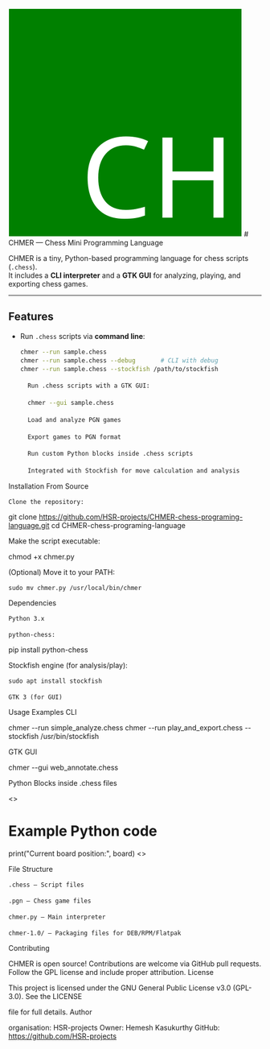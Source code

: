 ![Logo](ch.png) # CHMER — Chess Mini Programming Language

CHMER is a tiny, Python-based programming language for chess scripts (`.chess`).  
It includes a **CLI interpreter** and a **GTK GUI** for analyzing, playing, and exporting chess games.

---

## Features

- Run `.chess` scripts via **command line**:
  ```bash
  chmer --run sample.chess
  chmer --run sample.chess --debug       # CLI with debug
  chmer --run sample.chess --stockfish /path/to/stockfish

    Run .chess scripts with a GTK GUI:

    chmer --gui sample.chess

    Load and analyze PGN games

    Export games to PGN format

    Run custom Python blocks inside .chess scripts

    Integrated with Stockfish for move calculation and analysis

Installation
From Source

    Clone the repository:

git clone https://github.com/HSR-projects/CHMER-chess-programing-language.git
cd CHMER-chess-programing-language

Make the script executable:

chmod +x chmer.py

(Optional) Move it to your PATH:

    sudo mv chmer.py /usr/local/bin/chmer

Dependencies

    Python 3.x

    python-chess:

pip install python-chess

Stockfish engine (for analysis/play):

    sudo apt install stockfish

    GTK 3 (for GUI)

Usage Examples
CLI

chmer --run simple_analyze.chess
chmer --run play_and_export.chess --stockfish /usr/bin/stockfish

GTK GUI

chmer --gui web_annotate.chess

Python Blocks inside .chess files

<<PY>>
# Example Python code
print("Current board position:", board)
<<PY>>

File Structure

    .chess — Script files

    .pgn — Chess game files

    chmer.py — Main interpreter

    chmer-1.0/ — Packaging files for DEB/RPM/Flatpak

Contributing

CHMER is open source! Contributions are welcome via GitHub pull requests.
Follow the GPL license and include proper attribution.
License

This project is licensed under the GNU General Public License v3.0 (GPL-3.0).
See the LICENSE

file for full details.
Author

organisation: HSR-projects 
Owner: Hemesh Kasukurthy
GitHub: https://github.com/HSR-projects
